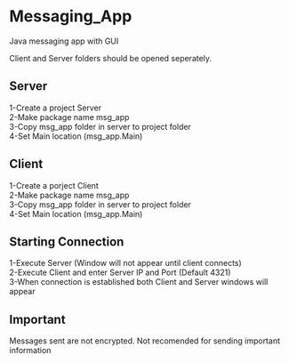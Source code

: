 # Messaging_App
Java messaging app with GUI

Client and Server folders should be opened seperately.


Server
-------
1-Create a project Server<br />
2-Make package name msg_app<br />
3-Copy msg_app folder in server to project folder<br />
4-Set Main location (msg_app.Main)

Client
------
1-Create a porject Client<br />
2-Make package name msg_app<br />
3-Copy msg_app folder in server to project folder<br />
4-Set Main location (msg_app.Main)


Starting Connection
-------------------
1-Execute Server (Window will not appear until client connects)<br />
2-Execute Client and enter Server IP and Port (Default 4321)<br />
3-When connection is established both Client and Server windows will appear


Important
---------
Messages sent are not encrypted. Not recomended for sending important information
